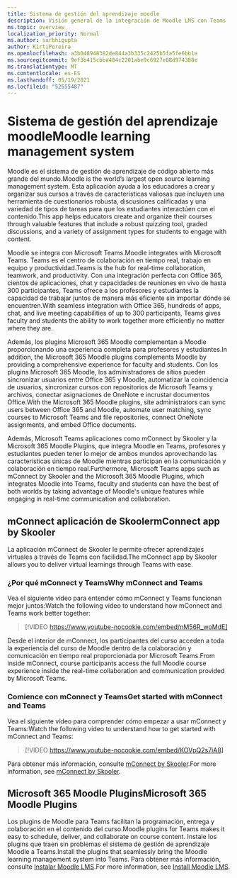 ```yaml
---
title: Sistema de gestión del aprendizaje moodle
description: Visión general de la integración de Moodle LMS con Teams
ms.topic: overview
localization_priority: Normal
ms.author: surbhigupta
author: KirtiPereira
ms.openlocfilehash: a3b048948382de844a3b335c2425b5fa5fe6bb1e
ms.sourcegitcommit: 9ef3b415cbba484c2201abe9c6927e08d974388e
ms.translationtype: MT
ms.contentlocale: es-ES
ms.lasthandoff: 05/19/2021
ms.locfileid: "52555487"
---
```

# <a name="moodle-learning-management-system"></a><span data-ttu-id="12846-103">Sistema de gestión del aprendizaje moodle</span><span class="sxs-lookup"><span data-stu-id="12846-103">Moodle learning management system</span></span>

<span data-ttu-id="12846-104">Moodle es el sistema de gestión de aprendizaje de código abierto más grande del mundo.</span><span class="sxs-lookup"><span data-stu-id="12846-104">Moodle is the world’s largest open source learning management system.</span></span> <span data-ttu-id="12846-105">Esta aplicación ayuda a los educadores a crear y organizar sus cursos a través de características valiosas que incluyen una herramienta de cuestionarios robusta, discusiones calificadas y una variedad de tipos de tareas para que los estudiantes interactúen con el contenido.</span><span class="sxs-lookup"><span data-stu-id="12846-105">This app helps educators create and organize their courses through valuable features that include a robust quizzing tool, graded discussions, and a variety of assignment types for students to engage with content.</span></span>  
 
<span data-ttu-id="12846-106">Moodle se integra con Microsoft Teams.</span><span class="sxs-lookup"><span data-stu-id="12846-106">Moodle integrates with Microsoft Teams.</span></span> <span data-ttu-id="12846-107">Teams es el centro de colaboración en tiempo real, trabajo en equipo y productividad.</span><span class="sxs-lookup"><span data-stu-id="12846-107">Teams is the hub for real-time collaboration, teamwork, and productivity.</span></span> <span data-ttu-id="12846-108">Con una integración perfecta con Office 365, cientos de aplicaciones, chat y capacidades de reuniones en vivo de hasta 300 participantes, Teams ofrece a los profesores y estudiantes la capacidad de trabajar juntos de manera más eficiente sin importar dónde se encuentren.</span><span class="sxs-lookup"><span data-stu-id="12846-108">With seamless integration with Office 365, hundreds of apps, chat, and live meeting capabilities of up to 300 participants, Teams gives faculty and students the ability to work together more efficiently no matter where they are.</span></span> 
 
<span data-ttu-id="12846-109">Además, los plugins Microsoft 365 Moodle complementan a Moodle proporcionando una experiencia completa para profesores y estudiantes.</span><span class="sxs-lookup"><span data-stu-id="12846-109">In addition, the Microsoft 365 Moodle plugins complements Moodle by providing a comprehensive experience for faculty and students.</span></span> <span data-ttu-id="12846-110">Con los plugins Microsoft 365 Moodle, los administradores de sitios pueden sincronizar usuarios entre Office 365 y Moodle, automatizar la coincidencia de usuarios, sincronizar cursos con repositorios de Microsoft Teams y archivos, conectar asignaciones de OneNote e incrustar documentos Office.</span><span class="sxs-lookup"><span data-stu-id="12846-110">With the Microsoft 365 Moodle plugins, site administrators can sync users between Office 365 and Moodle, automate user matching, sync courses to Microsoft Teams and file repositories, connect OneNote assignments, and embed Office documents.</span></span>  
 
<span data-ttu-id="12846-111">Además, Microsoft Teams aplicaciones como mConnect by Skooler y la Microsoft 365 Moodle Plugins, que integra Moodle en Teams, profesores y estudiantes pueden tener lo mejor de ambos mundos aprovechando las características únicas de Moodle mientras participan en la comunicación y colaboración en tiempo real.</span><span class="sxs-lookup"><span data-stu-id="12846-111">Furthermore, Microsoft Teams apps such as mConnect by Skooler and the Microsoft 365 Moodle Plugins, which integrates Moodle into Teams, faculty and students can have the best of both worlds by taking advantage of Moodle's unique features while engaging in real-time communication and collaboration.</span></span>

## <a name="mconnect-app-by-skooler"></a><span data-ttu-id="12846-112">mConnect aplicación de Skooler</span><span class="sxs-lookup"><span data-stu-id="12846-112">mConnect app by Skooler</span></span>

<span data-ttu-id="12846-113">La aplicación mConnect de Skooler le permite ofrecer aprendizajes virtuales a través de Teams con facilidad.</span><span class="sxs-lookup"><span data-stu-id="12846-113">The mConnect app by Skooler allows you to deliver virtual learnings through Teams with ease.</span></span>

### <a name="why-mconnect-and-teams"></a><span data-ttu-id="12846-114">¿Por qué mConnect y Teams</span><span class="sxs-lookup"><span data-stu-id="12846-114">Why mConnect and Teams</span></span>

<span data-ttu-id="12846-115">Vea el siguiente video para entender cómo mConnect y Teams funcionan mejor juntos:</span><span class="sxs-lookup"><span data-stu-id="12846-115">Watch the following video to understand how mConnect and Teams work better together:</span></span>

> [!VIDEO https://www.youtube-nocookie.com/embed/nM56R_woMdE]

<span data-ttu-id="12846-116">Desde el interior de mConnect, los participantes del curso acceden a toda la experiencia del curso de Moodle dentro de la colaboración y comunicación en tiempo real proporcionada por Microsoft Teams.</span><span class="sxs-lookup"><span data-stu-id="12846-116">From inside mConnect, course participants access the full Moodle course experience inside the real-time collaboration and communication provided by Microsoft Teams.</span></span>

### <a name="get-started-with-mconnect-and-teams"></a><span data-ttu-id="12846-117">Comience con mConnect y Teams</span><span class="sxs-lookup"><span data-stu-id="12846-117">Get started with mConnect and Teams</span></span>

<span data-ttu-id="12846-118">Vea el siguiente vídeo para comprender cómo empezar a usar mConnect y Teams:</span><span class="sxs-lookup"><span data-stu-id="12846-118">Watch the following video to understand how to get started with mConnect and Teams:</span></span>

> [!VIDEO https://www.youtube-nocookie.com/embed/KOVpQ2s7iA8]

<span data-ttu-id="12846-119">Para obtener más información, consulte [mConnect by Skooler](https://skooler.com/mconnect/how-to/).</span><span class="sxs-lookup"><span data-stu-id="12846-119">For more information, see [mConnect by Skooler](https://skooler.com/mconnect/how-to/).</span></span>

## <a name="microsoft-365-moodle-plugins"></a><span data-ttu-id="12846-120">Microsoft 365 Moodle Plugins</span><span class="sxs-lookup"><span data-stu-id="12846-120">Microsoft 365 Moodle Plugins</span></span>

<span data-ttu-id="12846-121">Los plugins de Moodle para Teams facilitan la programación, entrega y colaboración en el contenido del curso.</span><span class="sxs-lookup"><span data-stu-id="12846-121">Moodle plugins for Teams makes it easy to schedule, deliver, and collaborate on course content.</span></span> <span data-ttu-id="12846-122">Instale los plugins que traen sin problemas el sistema de gestión de aprendizaje Moodle a Teams.</span><span class="sxs-lookup"><span data-stu-id="12846-122">Install the plugins that seamlessly bring the Moodle learning management system into Teams.</span></span> <span data-ttu-id="12846-123">Para obtener más información, consulte [Instalar Moodle LMS](moodleInstructions.md).</span><span class="sxs-lookup"><span data-stu-id="12846-123">For more information, see [Install Moodle LMS](moodleInstructions.md).</span></span>

